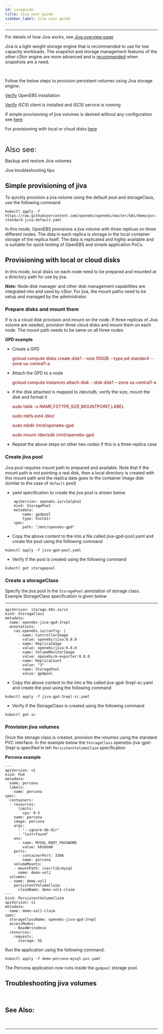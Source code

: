 ```yaml
---
id: jivaguide
title: Jiva user guide
sidebar_label: Jiva user guide
---
```

------

For details of how Jiva works, see <a href="/docs/next/jiva.html" >Jiva overview page</a>



Jiva is a light weight storage engine that is recommended to use for low capacity workloads. The snapshot and storage management features of the other cStor engine are more advanced and is <a href="http://localhost:3000/docs/next/casengines.html#cstor-vs-jiva-features-comparison">recommended</a> when snapshots are a need.

<br>

Follow the below steps to provision persistent volumes using Jiva storage engine.

<a href="/docs/next/installation.html" target="_blank">Verify</a> OpenEBS installation

<a href="/docs/next/iscsiclient.html" target="_blank">Verify</a> iSCSI client is installed and iSCSI service is running

If simple provisioning of jiva volumes is desired without any configuration see  <a href="/docs/next/jivaguide.html#simple-provisioning-of-jiva">here</a>

For provisioning with local or cloud disks <a href="/docs/next/jivaguide.html#provisioning-with-local-or-cloud-disks">here</a>

<br>

<font size="5">Also see:</font>

Backup and restore Jiva volumes

Jiva troubleshooting tips



## Simple provisioning of jiva

To quickly provision a jiva volume using the default pool and storageClass, use the following command

```
kubectl apply -f https://raw.githubusercontent.com/openebs/openebs/master/k8s/demo/pvc-standard-jiva-default.yaml
```



In this mode, OpenEBS provisions a jiva volume with three replicas on three different nodes. The data in each replica is storage in the local container storage of the replica itself. The data is replicated and highly available and is suitable for quick testing of OpenEBS and simple application PoCs.

## Provisioning with local or cloud disks

In this mode, local disks on each node need to be prepared and mounted at a directory path for use by jiva. 

***Note:*** Node disk manager and other disk management capabilities are integrated into and used by cStor. For jiva, the mount paths need to be setup and managed by the administrator.

### Prepare disks and mount them

If is is a cloud disk provision and mount on the node. If three replicas of Jiva volume are needed, provision three cloud disks and mount them on each node. The mount path needs to be same on all three nodes

**GPD example**

- Create a GPD

  <font color="maroon">

  gcloud compute disks create disk1 --size 100GB --type pd-standard  --zone us-central1-a

  </font>

- Attach the GPD to a node

  <font color="maroon">

  gcloud compute instances attach-disk <Node Name> --disk disk1 --zone us-central1-a

  </font>



- If the disk attached is mapped to /dev/sdb, verify the size, mount the disk and format it

  <font color="maroon">

  sudo lsblk -o NAME,FSTYPE,SIZE,MOUNTPOINT,LABEL

  sudo mkfs.ext4 /dev/<device-name>

  sudo mkdir /mnt/openebs-gpd

  sudo mount /dev/sdb  /mnt/openebs-gpd

  </font>

- Repeat the above steps on other two nodes if this is a three replica case



### Create jiva pool

Jiva pool requires mount path to prepared and available. Note that if the mount path is not pointing a real disk, then a local directory is created with this mount path and the replica data goes to the container image disk (similar to the case of `default` pool)

- yaml specification to create the jiva pool is shown below

```
    apiVersion: openebs.io/v1alpha1
    kind: StoragePool
    metadata:
        name: gpdpool 			 
        type: hostdir
    spec:
        path: "/mnt/openebs-gpd"   
```

- Copy the above content to the into a file called jiva-gpd-pool.yaml and create the pool using the following command

```
kubectl apply -f jiva-gpd-pool.yaml 
```

- Verify if the pool is created using the following command

```
kubectl get storagepool
```

 

### Create a storageClass

Specify the jiva pool in the `StoragePool` annotation of storage class. Example StorageClass specification is given below

---
```
apiVersion: storage.k8s.io/v1
kind: StorageClass
metadata:
  name: openebs-jiva-gpd-3repl
  annotations:
    cas.openebs.io/config: |
      - name: ControllerImage
        value: openebs/jiva:0.8.0
      - name: ReplicaImage
        value: openebs/jiva:0.8.0
      - name: VolumeMonitorImage
        value: openebs/m-exporter:0.8.0
      - name: ReplicaCount
        value: "3"
      - name: StoragePool
        value: gpdpool
```

- Copy the above content to the into a file called jiva-gpd-3repl-sc.yaml and create the pool using the following command

```
kubectl apply -f jiva-gpd-3repl-sc.yaml
```

- Verify if the StorageClass is created using the following command

```
kubectl get sc
```

 

### Provision jiva volumes

Once the storage class is created, provision the volumes using the standard PVC interface. In the example below the `StorageClass` openebs-jiva-gpd-3repl is specified in teh `PersistentVolumeClaim` specification



**Percona example**

```
---
apiVersion: v1
kind: Pod
metadata:
  name: percona
  labels:
    name: percona
spec:
  containers:
  - resources:
      limits:
        cpu: 0.5
    name: percona
    image: percona
    args:
      - "--ignore-db-dir"
      - "lost+found"
    env:
      - name: MYSQL_ROOT_PASSWORD
        value: k8sDem0
    ports:
      - containerPort: 3306
        name: percona
    volumeMounts:
    - mountPath: /var/lib/mysql
      name: demo-vol1
  volumes:
  - name: demo-vol1
    persistentVolumeClaim:
      claimName: demo-vol1-claim
---
kind: PersistentVolumeClaim
apiVersion: v1
metadata:
  name: demo-vol1-claim
spec:
  storageClassName: openebs-jiva-gpd-3repl
  accessModes:
    - ReadWriteOnce
  resources:
    requests:
      storage: 5G

```

Run the application using the following command.

```
kubectl apply -f demo-percona-mysql-pvc.yaml
```

The Percona application now runs inside the `gpdpool` storage pool.



## Troubleshooting jiva volumes





<br>

## See Also:



<br>

<hr>

<br>



<!-- Hotjar Tracking Code for https://docs.openebs.io -->

<script>
   (function(h,o,t,j,a,r){
       h.hj=h.hj||function(){(h.hj.q=h.hj.q||[]).push(arguments)};
       h._hjSettings={hjid:785693,hjsv:6};
       a=o.getElementsByTagName('head')[0];
       r=o.createElement('script');r.async=1;
       r.src=t+h._hjSettings.hjid+j+h._hjSettings.hjsv;
       a.appendChild(r);
   })(window,document,'https://static.hotjar.com/c/hotjar-','.js?sv=');
</script>


<!-- Global site tag (gtag.js) - Google Analytics -->
<script async src="https://www.googletagmanager.com/gtag/js?id=UA-92076314-12"></script>
<script>
  window.dataLayer = window.dataLayer || [];
  function gtag(){dataLayer.push(arguments);}
  gtag('js', new Date());

  gtag('config', 'UA-92076314-12');
</script>
